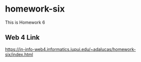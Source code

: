 # homework-six

This is Homework 6
 
 ## Web 4 Link

https://in-info-web4.informatics.iupui.edu/~adalucas/homework-six/index.html
